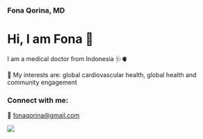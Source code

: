 ### Fona Qorina, MD 
# Hi, I am Fona :wave: 
I am a medical doctor from Indonesia 🩺🫀

🧠 My interests are: global cardiovascular health, global health and community engagement 

### Connect with me:
📧 fonaqorina@gmail.com

[![](https://img.shields.io/badge/LinkedIn-0077B5?style=for-the-badge&logo=linkedin&logoColor=white)](https://linkedin.com/in/fonaqorina)

